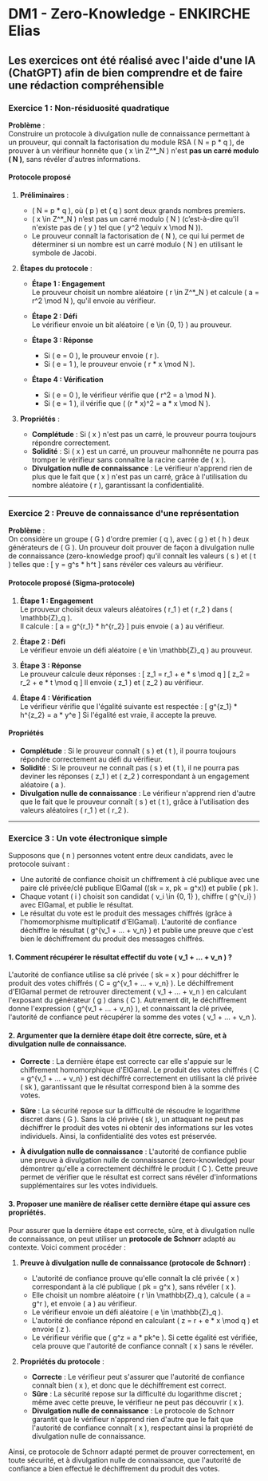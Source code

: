 # DM1 - Zero-Knowledge - ENKIRCHE Elias
## Les exercices ont été réalisé avec l'aide d'une IA (ChatGPT) afin de bien comprendre et de faire une rédaction compréhensible 

### Exercice 1 : Non-résiduosité quadratique 

**Problème** :  
Construire un protocole à divulgation nulle de connaissance permettant à un prouveur, qui connaît la factorisation du module RSA \( N = p * q \), de prouver à un vérifieur honnête que \( x \in Z^*_N \) n'est **pas un carré modulo \( N \)**, sans révéler d'autres informations.

#### Protocole proposé

1. **Préliminaires** :
   - \( N = p * q \), où \( p \) et \( q \) sont deux grands nombres premiers.
   - \( x \in Z^*_N \) n’est pas un carré modulo \( N \) (c’est-à-dire qu'il n'existe pas de \( y \) tel que \( y^2 \equiv x \mod N \)).
   - Le prouveur connaît la factorisation de \( N \), ce qui lui permet de déterminer si un nombre est un carré modulo \( N \) en utilisant le symbole de Jacobi.

2. **Étapes du protocole** :
   - **Étape 1 : Engagement**  
     Le prouveur choisit un nombre aléatoire \( r \in Z^*_N \) et calcule \( a = r^2 \mod N \), qu'il envoie au vérifieur.
   
   - **Étape 2 : Défi**  
     Le vérifieur envoie un bit aléatoire \( e \in \{0, 1\} \) au prouveur.

   - **Étape 3 : Réponse**  
     - Si \( e = 0 \), le prouveur envoie \( r \).
     - Si \( e = 1 \), le prouveur envoie \( r * x \mod N \).

   - **Étape 4 : Vérification**  
     - Si \( e = 0 \), le vérifieur vérifie que \( r^2 = a \mod N \).
     - Si \( e = 1 \), il vérifie que \( (r * x)^2 = a * x \mod N \).

3. **Propriétés** :
   - **Complétude** : Si \( x \) n'est pas un carré, le prouveur pourra toujours répondre correctement.
   - **Solidité** : Si \( x \) est un carré, un prouveur malhonnête ne pourra pas tromper le vérifieur sans connaître la racine carrée de \( x \).
   - **Divulgation nulle de connaissance** : Le vérifieur n'apprend rien de plus que le fait que \( x \) n'est pas un carré, grâce à l'utilisation du nombre aléatoire \( r \), garantissant la confidentialité.

---

### Exercice 2 : Preuve de connaissance d'une représentation

**Problème** :  
On considère un groupe \( G \) d'ordre premier \( q \), avec \( g \) et \( h \) deux générateurs de \( G \). Un prouveur doit prouver de façon à divulgation nulle de connaissance (zero-knowledge proof) qu'il connaît les valeurs \( s \) et \( t \) telles que :
\[ y = g^s * h^t \]
sans révéler ces valeurs au vérifieur.

#### Protocole proposé (Sigma-protocole)

1. **Étape 1 : Engagement**  
   Le prouveur choisit deux valeurs aléatoires \( r_1 \) et \( r_2 \) dans \( \mathbb{Z}_q \).  
   Il calcule :
   \[
   a = g^{r_1} * h^{r_2}
   \]
   puis envoie \( a \) au vérifieur.

2. **Étape 2 : Défi**  
   Le vérifieur envoie un défi aléatoire \( e \in \mathbb{Z}_q \) au prouveur.

3. **Étape 3 : Réponse**  
   Le prouveur calcule deux réponses :
   \[
   z_1 = r_1 + e * s \mod q
   \]
   \[
   z_2 = r_2 + e * t \mod q
   \]
   Il envoie \( z_1 \) et \( z_2 \) au vérifieur.

4. **Étape 4 : Vérification**  
   Le vérifieur vérifie que l'égalité suivante est respectée :
   \[
   g^{z_1} * h^{z_2} = a * y^e
   \]
   Si l'égalité est vraie, il accepte la preuve.

#### Propriétés

- **Complétude** : Si le prouveur connaît \( s \) et \( t \), il pourra toujours répondre correctement au défi du vérifieur.
- **Solidité** : Si le prouveur ne connaît pas \( s \) et \( t \), il ne pourra pas deviner les réponses \( z_1 \) et \( z_2 \) correspondant à un engagement aléatoire \( a \).
- **Divulgation nulle de connaissance** : Le vérifieur n'apprend rien d'autre que le fait que le prouveur connaît \( s \) et \( t \), grâce à l'utilisation des valeurs aléatoires \( r_1 \) et \( r_2 \).

---

### Exercice 3 : Un vote électronique simple

Supposons que \( n \) personnes votent entre deux candidats, avec le protocole suivant :

- Une autorité de confiance choisit un chiffrement à clé publique avec une paire clé privée/clé publique ElGamal \((sk = x, pk = g^x)\) et publie \( pk \).
- Chaque votant \( i \) choisit son candidat \( v_i \in \{0, 1\} \), chiffre \( g^{v_i} \) avec ElGamal, et publie le résultat.
- Le résultat du vote est le produit des messages chiffrés (grâce à l'homomorphisme multiplicatif d'ElGamal). L'autorité de confiance déchiffre le résultat \( g^{v_1 + ... + v_n} \) et publie une preuve que c'est bien le déchiffrement du produit des messages chiffrés.

#### 1. Comment récupérer le résultat effectif du vote \( v_1 + ... + v_n \) ?

L'autorité de confiance utilise sa clé privée \( sk = x \) pour déchiffrer le produit des votes chiffrés \( C = g^{v_1 + ... + v_n} \). Le déchiffrement d'ElGamal permet de retrouver directement \( v_1 + ... + v_n \) en calculant l'exposant du générateur \( g \) dans \( C \). Autrement dit, le déchiffrement donne l'expression \( g^{v_1 + ... + v_n} \), et connaissant la clé privée, l'autorité de confiance peut récupérer la somme des votes \( v_1 + ... + v_n \).

#### 2. Argumenter que la dernière étape doit être correcte, sûre, et à divulgation nulle de connaissance.

- **Correcte** : La dernière étape est correcte car elle s'appuie sur le chiffrement homomorphique d'ElGamal. Le produit des votes chiffrés \( C = g^{v_1 + ... + v_n} \) est déchiffré correctement en utilisant la clé privée \( sk \), garantissant que le résultat correspond bien à la somme des votes.
  
- **Sûre** : La sécurité repose sur la difficulté de résoudre le logarithme discret dans \( G \). Sans la clé privée \( sk \), un attaquant ne peut pas déchiffrer le produit des votes ni obtenir des informations sur les votes individuels. Ainsi, la confidentialité des votes est préservée.
  
- **À divulgation nulle de connaissance** : L'autorité de confiance publie une preuve à divulgation nulle de connaissance (zero-knowledge) pour démontrer qu'elle a correctement déchiffré le produit \( C \). Cette preuve permet de vérifier que le résultat est correct sans révéler d'informations supplémentaires sur les votes individuels.

#### 3. Proposer une manière de réaliser cette dernière étape qui assure ces propriétés.

Pour assurer que la dernière étape est correcte, sûre, et à divulgation nulle de connaissance, on peut utiliser un **protocole de Schnorr** adapté au contexte. Voici comment procéder :

1. **Preuve à divulgation nulle de connaissance (protocole de Schnorr)** :
   - L'autorité de confiance prouve qu'elle connaît la clé privée \( x \) correspondant à la clé publique \( pk = g^x \), sans révéler \( x \).
   - Elle choisit un nombre aléatoire \( r \in \mathbb{Z}_q \), calcule \( a = g^r \), et envoie \( a \) au vérifieur.
   - Le vérifieur envoie un défi aléatoire \( e \in \mathbb{Z}_q \).
   - L'autorité de confiance répond en calculant \( z = r + e * x \mod q \) et envoie \( z \).
   - Le vérifieur vérifie que \( g^z = a * pk^e \). Si cette égalité est vérifiée, cela prouve que l'autorité de confiance connaît \( x \) sans le révéler.

2. **Propriétés du protocole** :
   - **Correcte** : Le vérifieur peut s'assurer que l'autorité de confiance connaît bien \( x \), et donc que le déchiffrement est correct.
   - **Sûre** : La sécurité repose sur la difficulté du logarithme discret ; même avec cette preuve, le vérifieur ne peut pas découvrir \( x \).
   - **Divulgation nulle de connaissance** : Le protocole de Schnorr garantit que le vérifieur n'apprend rien d'autre que le fait que l'autorité de confiance connaît \( x \), respectant ainsi la propriété de divulgation nulle de connaissance.

Ainsi, ce protocole de Schnorr adapté permet de prouver correctement, en toute sécurité, et à divulgation nulle de connaissance, que l'autorité de confiance a bien effectué le déchiffrement du produit des votes.

